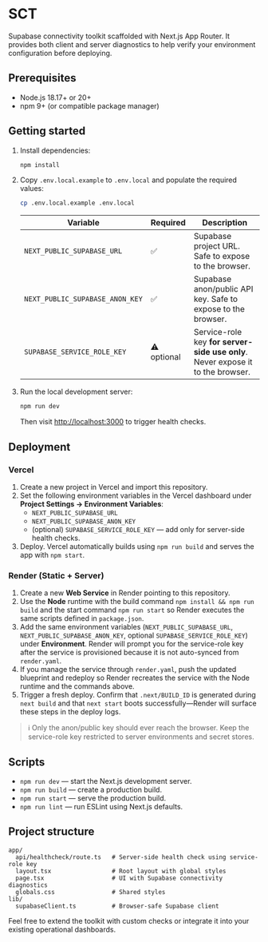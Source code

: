 # SCT

Supabase connectivity toolkit scaffolded with Next.js App Router. It provides both client and server diagnostics to help verify your environment configuration before deploying.

## Prerequisites

- Node.js 18.17+ or 20+
- npm 9+ (or compatible package manager)

## Getting started

1. Install dependencies:

   ```bash
   npm install
   ```

2. Copy `.env.local.example` to `.env.local` and populate the required values:

   ```bash
   cp .env.local.example .env.local
   ```

   | Variable | Required | Description |
   | --- | --- | --- |
   | `NEXT_PUBLIC_SUPABASE_URL` | ✅ | Supabase project URL. Safe to expose to the browser. |
   | `NEXT_PUBLIC_SUPABASE_ANON_KEY` | ✅ | Supabase anon/public API key. Safe to expose to the browser. |
   | `SUPABASE_SERVICE_ROLE_KEY` | ⚠️ optional | Service-role key **for server-side use only**. Never expose it to the browser. |

3. Run the local development server:

   ```bash
   npm run dev
   ```

   Then visit [http://localhost:3000](http://localhost:3000) to trigger health checks.

## Deployment

### Vercel

1. Create a new project in Vercel and import this repository.
2. Set the following environment variables in the Vercel dashboard under **Project Settings → Environment Variables**:
   - `NEXT_PUBLIC_SUPABASE_URL`
   - `NEXT_PUBLIC_SUPABASE_ANON_KEY`
   - (optional) `SUPABASE_SERVICE_ROLE_KEY` — add only for server-side health checks.
3. Deploy. Vercel automatically builds using `npm run build` and serves the app with `npm start`.

### Render (Static + Server)

1. Create a new **Web Service** in Render pointing to this repository.
2. Use the **Node** runtime with the build command `npm install && npm run build` and the start command `npm run start` so Render executes the same scripts defined in `package.json`.
3. Add the same environment variables (`NEXT_PUBLIC_SUPABASE_URL`, `NEXT_PUBLIC_SUPABASE_ANON_KEY`, optional `SUPABASE_SERVICE_ROLE_KEY`) under **Environment**. Render will prompt you for the service-role key after the service is provisioned because it is not auto-synced from `render.yaml`.
4. If you manage the service through `render.yaml`, push the updated blueprint and redeploy so Render recreates the service with the Node runtime and the commands above.
5. Trigger a fresh deploy. Confirm that `.next/BUILD_ID` is generated during `next build` and that `next start` boots successfully—Render will surface these steps in the deploy logs.
 
> ℹ️ Only the anon/public key should ever reach the browser. Keep the service-role key restricted to server environments and secret stores.

## Scripts

- `npm run dev` — start the Next.js development server.
- `npm run build` — create a production build.
- `npm run start` — serve the production build.
- `npm run lint` — run ESLint using Next.js defaults.

## Project structure

```
app/
  api/healthcheck/route.ts   # Server-side health check using service-role key
  layout.tsx                 # Root layout with global styles
  page.tsx                   # UI with Supabase connectivity diagnostics
  globals.css                # Shared styles
lib/
  supabaseClient.ts          # Browser-safe Supabase client
```

Feel free to extend the toolkit with custom checks or integrate it into your existing operational dashboards.

